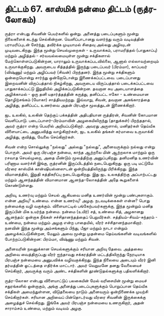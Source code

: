 # திட்டம் 67. காஸ்மிக் நன்மை திட்டம் (ருத்ர-லோகம்)

ருத்ரா என்பது சிவனின் பெயர்களில் ஒன்று. அனைத்து படைப்புகளும் மூன்று நிலைகளைக் கடந்து செல்கின்றன. வெளிப்பாடானது வளர்ந்து வரும் வடிவத்தின் பராமரிப்புடன் சேர்ந்து, தவிர்க்க முடியாமல் சிதைவு அல்லது அழிவுடன் முடிவடைகிறது. இந்த மூன்று செயல்முறைகள் - உருவாக்கம், பராமரித்தல் (பாதுகாப்பு) மற்றும் அழித்தல் - சர்வவல்லமையுள்ள மூன்று சக்திகளால் மேற்கொள்ளப்படுகின்றன, யாராலும் உருவாக்கப்படவில்லை, ஆனால் எல்லாவற்றையும் உருவாக்குகிறது. அவருடைய சித்தத்தில் இருந்து படைப்பவர் (பிரம்மா), காப்பவர் (விஷ்ணு) மற்றும் அழிப்பவர் (சிவன்) பிறந்தனர். இந்த மூன்று சக்திகளும் ஒன்றையொன்று சார்ந்து ஒன்றோடொன்று இணைக்கப்பட்டவை. படைப்பானது இறைவனின் விருப்பத்தால் நிகழ்கிறது, அவருடைய விருப்பத்தால் படைக்கப்பட்டவை பாதுகாக்கப்பட்டு இறுதியில் அழிக்கப்படுகின்றன. தவறான சுய அடையாளத்தை அழிக்காமல் - ஒரு தனி யதார்த்தத்தின் கருத்து, தனிப்பட்ட ஈகோ - உண்மையான தொழிற்சங்கம் (யோகா) சாத்தியமற்றது. இவ்வாறு, சிவன், தவறான அகங்காரத்தை அழித்து, தனிப்பட்ட உணர்வை அதன் பிரபஞ்ச மூலத்துடன் இணைக்கிறார்.

ஜட உலகில், உலகின் தெற்குப் பக்கத்தின் அதிபதியான ருத்திரன், சிவனின் கோபமான வெளிப்பாடு. படைப்பாளர்-பிரம்மாவின் அழுகையிலிருந்து (தாதுக்கள்) பிறந்ததால், அவர் ருத்ரா என்ற பெயரில் அறியப்படுகிறார். அவரது அருளால், மனிதர்கள் தெய்வீக விளையாட்டை அனுபவித்து வாழ்கிறார்கள், ஜட உலகில் தங்கள் கர்மாவை உருவாக்கி அழித்து, குவித்து, வேலை செய்கிறார்கள்.

சிவன் என்ற சொல்லுக்கு "நல்லது" அல்லது "நல்லது", அனைவருக்கும் நல்லது என்று பொருள். அவர் ஒரு பிரபஞ்ச நன்மை, காந்த ஆற்றலை மின் ஆற்றலாக மாற்றும் ஒரு ரசவாத செயல்முறை, அதை மீண்டும் மூலத்திற்கு அனுப்புகிறது. தனிமனித உணர்வின் பரிணாம வளர்ச்சி இங்கு, ருத்ரனின் இருப்பிடத்தில் நடைபெறுகிறது. ஒரு படி மட்டுமே வீரரை காஸ்மிக் கான்ஷியஸ்னஸுடன் ஒன்றியத்திலிருந்து பிரிக்கிறது. இந்த விமானத்தில், இறுதி சுத்திகரிப்பு நடைபெறுகிறது. இது ஜட உலகத்திற்கு அப்பாற்பட்டது மற்றும் ஆனந்தத்தின் விமானமான ஆனந்த-லோகத்தின் அதே கூறுகளைக் கொண்டுள்ளது.

அறிவு, உணர்வு மற்றும் செயல் ஆகியவை மனித உணர்வின் மூன்று பண்புகளாகும். என்ன அறிவு? உண்மை. என்ன உணர்வு? அழகு. நடவடிக்கைகள் என்ன? பொது நன்மைக்கு வழி வகுக்கும். விளையாட்டில் பங்கேற்பவர்களுக்கு, இந்த மூன்றும் மனித இருப்பின் மிக உயர்ந்த நன்மை. நன்மை (உயிர்) சத், உண்மை சித், அழகானது ஆனந்தம்: ஒன்றாக நீங்கள் சச்சிதானந்தத்தைப் பெறுவீர்கள். சத்தியம்-சிவம்-சுந்தரம் - உண்மை, நன்மை மற்றும் அழகு என்ற பாதையில், வீரர் சச்சிதானந்தமாகிறார். நனவின் இந்த மூன்று அம்சங்களும் பிந்து, பீஜா மற்றும் நாடா என்றும் அழைக்கப்படுகின்றன, மேலும் அவை மூன்று முதன்மை தெய்வங்களின் வடிவங்களில் போற்றப்படுகின்றன: பிரம்மா, விஷ்ணு மற்றும் சிவன்.

அனைவரின் நலனுக்கான செயல்களுக்கும் சரியான அறிவு தேவை. அத்தகைய அறிவை வைத்திருப்பது வீரர் ஐந்தாவது சக்கரத்தின் மட்டத்திலிருந்து நேரடியாக பிரபஞ்ச நன்மையை அனுபவிக்க வழிவகுக்கிறது. இந்த நிலையை அடையும் வீரர் இனி தர்மத்தின் ஓட்டத்தை எதிர்க்க மாட்டார். அவர் வெறுமனே தனது வேலையைச் செய்கிறார், அவருக்கு வரும் அண்ட சக்திகளின் தூண்டுதல்களுக்கு பதிலளிக்கிறார்.

ருத்ர-லோகா என்பது விளையாட்டுப் பலகையின் மேல் வரிசையின் மூன்று மையச் சதுரங்களில் ஒன்றாகும், அங்கு அனைத்து படைப்புகளுக்கும் பொறுப்பான தெய்வீக சக்திகள் அமைந்துள்ளன, விடுதலையை நாடும் அனைவரும் ஒன்றிணைக்க முயற்சி செய்கிறார்கள். சரியான அறிவைப் பின்தொடர்வது வீரரை சிவனின் இருக்கைக்கு அழைத்துச் செல்கிறது. இங்கே அவர் பிரபஞ்ச நன்மையை உணருகிறார், அதன் சாராம்சம் உண்மை, மற்றும் வடிவம் அழகு.

